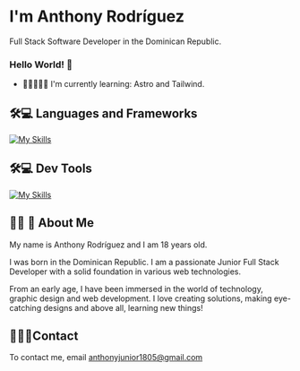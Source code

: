 
# I'm Anthony Rodríguez
Full Stack Software Developer in the Dominican Republic.

### Hello World! 👋

- 🧠👨🏻‍💻💡 I'm currently learning: Astro and Tailwind.
  
## 🛠💻 Languages and Frameworks
[![My Skills](https://skillicons.dev/icons?i=astro,tailwind,mysql,python,js,java&perline=6)](https://skillicons.dev)

## 🛠💻 Dev Tools
[![My Skills](https://skillicons.dev/icons?i=bash,git,vscode,nodejs,figma,&perline=6)](https://skillicons.dev)

## 👨‍💻 🚀 About Me
My name is Anthony Rodríguez and I am 18 years old.

I was born in the Dominican Republic. I am a passionate Junior Full Stack Developer with a solid foundation in various web technologies.

From an early age, I have been immersed in the world of technology, graphic design and web development. I love creating solutions, making eye-catching designs and above all, learning new things!

## ‍💼👨‍💼Contact 
To contact me, email anthonyjunior1805@gmail.com
